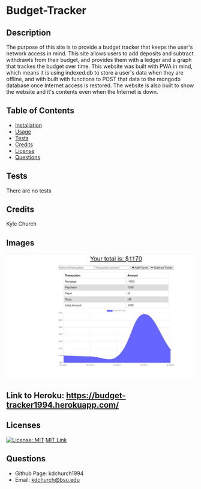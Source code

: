 # Budget-Tracker

## Description
  The purpose of this site is to provide a budget tracker that keeps the user's network access in mind. This site allows users to add deposits and subtract withdrawls from their budget, and provides them with a ledger and a graph that trackes the budget over time. This website was built with PWA in mind, which means it is using indexed.db to store a user's data when they are offline, and with built with functions to POST that data to the mongodb database once Internet access is restored. The website is also built to show the website and it's contents even when the Internet is down. 
  
## Table of Contents
  * [Installation](#installation)
  * [Usage](#usage)
  * [Tests](#tests)
  * [Credits](#credits)
  * [License](#licenses)
  * [Questions](#questions)

  ## Tests
  There are no tests
  
  ## Credits
  Kyle Church
  
  ## Images
  ![Alt text](./public/images/budget-tracker.JPG)
  
  ## Link to Heroku: https://budget-tracker1994.herokuapp.com/

  ## Licenses
  
  [![License: MIT](https://img.shields.io/badge/License-MIT-yellow.svg)](https://opensource.org/licences/MIT)
  [MIT Link](https://opensource.org/licenses/MIT)

  ## Questions
  - Github Page: kdchurch1994
  - Email: kdchurch@bsu.edu
